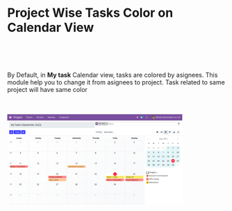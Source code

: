  <div>
		<br>
        <br>
        <div class="text-center bg-success my-10 py-2">
            <h1 class="text-center">Project Wise Tasks Color on Calendar View</h1>
        </div>
        <br>
        <br>
        <br>
        <p>
            By Default, in <b>My task</b> Calendar view, tasks are colored by asignees.
			This module help you to change it from asignees to project.
            Task related to same project will have same color
        </p>
		<br>
        <br>
        <div style="width:80%;">
            <div class="img img-responsive text-center">
                <img src="project_wise_task_colors/static/description/Banner.png">
            </div>
        </div>
    </div>
